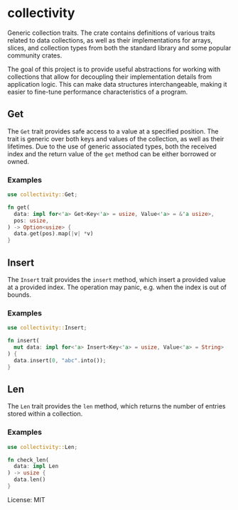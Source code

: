 # collectivity

Generic collection traits. The crate contains definitions of various traits related to data collections, as well as their implementations for arrays, slices, and collection types from both the standard library and some popular community crates.

The goal of this project is to provide useful abstractions for working with collections that allow for decoupling their implementation details from application logic. This can make data structures interchangeable, making it easier to fine-tune performance characteristics of a program.

## Get

The `Get` trait provides safe access to a value at a specified position. The trait is generic over both keys and values of the collection, as well as their lifetimes. Due to the use of generic associated types, both the received index and the return value of the `get` method can be either borrowed or owned.

### Examples
```rust
use collectivity::Get;

fn get(
  data: impl for<'a> Get<Key<'a> = usize, Value<'a> = &'a usize>,
  pos: usize,
) -> Option<usize> {
  data.get(pos).map(|v| *v)
}
```

## Insert

The `Insert` trait provides the `insert` method, which insert a provided value at a provided index. The operation may panic, e.g. when the index is out of bounds.

### Examples
```rust
use collectivity::Insert;

fn insert(
  mut data: impl for<'a> Insert<Key<'a> = usize, Value<'a> = String>
) {
  data.insert(0, "abc".into());
}
```

## Len

The `Len` trait provides the `len` method, which returns the number of entries stored within a collection.

### Examples
```rust
use collectivity::Len;

fn check_len(
  data: impl Len
) -> usize {
  data.len()
}
```

License: MIT
